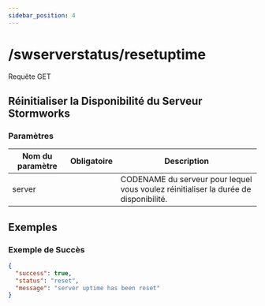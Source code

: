 ```yaml
---
sidebar_position: 4
---
```


# /swserverstatus/resetuptime

<span class="request-bubble request-post">Requête GET</span>


## Réinitialiser la Disponibilité du Serveur Stormworks

### Paramètres

| Nom du paramètre |        Obligatoire        | Description                                                                          |
| ---------------- |:-------------------------:| ------------------------------------------------------------------------------------ |
| server           | <i class="fas fa-fw fa-check-circle text-success"></i> | CODENAME du serveur pour lequel vous voulez réinitialiser la durée de disponibilité. |

## Exemples
### Exemple de Succès
```json
{
  "success": true,
  "status": "reset",
  "message": "server uptime has been reset"
}
```